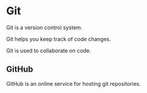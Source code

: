 # Git



Git is a version control system.

Git helps you keep track of code changes.

Git is used to collaborate on code.


## GitHub



GitHub is an online service for hosting git repositories.

